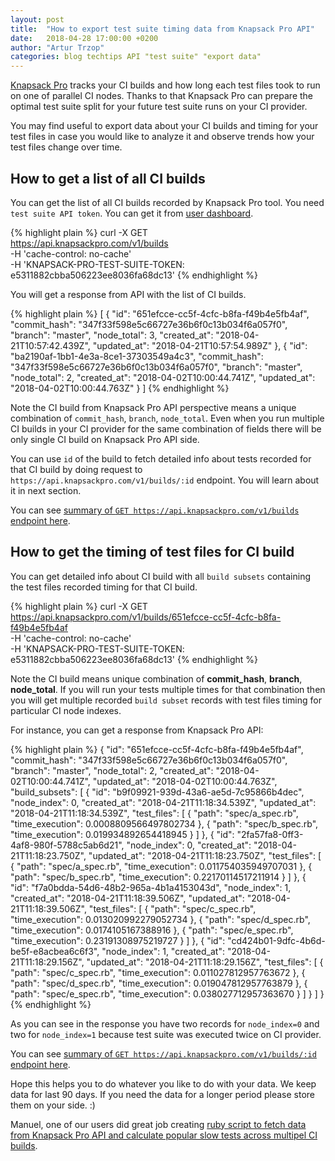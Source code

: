 ```yaml
---
layout: post
title:  "How to export test suite timing data from Knapsack Pro API"
date:   2018-04-28 17:00:00 +0200
author: "Artur Trzop"
categories: blog techtips API "test suite" "export data"
---
```


[Knapsack Pro](https://knapsackpro.com) tracks your CI builds and how long each test files took to run on one of parallel CI nodes. Thanks to that Knapsack Pro can prepare the optimal test suite split for your future test suite runs on your CI provider.

You may find useful to export data about your CI builds and timing for your test files in case you would like to analyze it and observe trends how your test files change over time.

## How to get a list of all CI builds

You can get the list of all CI builds recorded by Knapsack Pro tool. You need `test suite API token`. You can get it from [user dashboard](https://knapsackpro.com/dashboard).

{% highlight plain %}
curl -X GET \
  https://api.knapsackpro.com/v1/builds \
  -H 'cache-control: no-cache' \
  -H 'KNAPSACK-PRO-TEST-SUITE-TOKEN: e5311882cbba506223ee8036fa68dc13'
{% endhighlight %}

You will get a response from API with the list of CI builds.

{% highlight plain %}
[
  {
    "id": "651efcce-cc5f-4cfc-b8fa-f49b4e5fb4af",
    "commit_hash": "347f33f598e5c66727e36b6f0c13b034f6a057f0",
    "branch": "master",
    "node_total": 3,
    "created_at": "2018-04-21T10:57:42.439Z",
    "updated_at": "2018-04-21T10:57:54.989Z"
  },
  {
    "id": "ba2190af-1bb1-4e3a-8ce1-37303549a4c3",
    "commit_hash": "347f33f598e5c66727e36b6f0c13b034f6a057f0",
    "branch": "master",
    "node_total": 2,
    "created_at": "2018-04-02T10:00:44.741Z",
    "updated_at": "2018-04-02T10:00:44.763Z"
  }
]
{% endhighlight %}

Note the CI build from Knapsack Pro API perspective means a unique combination of `commit_hash`, `branch`, `node_total`. Even when you run multiple CI builds in your CI provider for the same combination of fields there will be only single CI build on Knapsack Pro API side.

You can use `id` of the build to fetch detailed info about tests recorded for that CI build by doing request to `https://api.knapsackpro.com/v1/builds/:id` endpoint. You will learn about it in next section.

You can see [summary of `GET https://api.knapsackpro.com/v1/builds` endpoint here](/api/v1/#builds_get).

## How to get the timing of test files for CI build

You can get detailed info about CI build with all `build subsets` containing the test files recorded timing for that CI build.

{% highlight plain %}
curl -X GET \
  https://api.knapsackpro.com/v1/builds/651efcce-cc5f-4cfc-b8fa-f49b4e5fb4af \
  -H 'cache-control: no-cache' \
  -H 'KNAPSACK-PRO-TEST-SUITE-TOKEN: e5311882cbba506223ee8036fa68dc13'
{% endhighlight %}

Note the CI build means unique combination of __commit_hash__, __branch__, __node_total__.
If you will run your tests multiple times for that combination then you will get multiple recorded `build subset` records with test files timing for particular CI node indexes.

For instance, you can get a response from Knapsack Pro API:

{% highlight plain %}
{
  "id": "651efcce-cc5f-4cfc-b8fa-f49b4e5fb4af",
  "commit_hash": "347f33f598e5c66727e36b6f0c13b034f6a057f0",
  "branch": "master",
  "node_total": 2,
  "created_at": "2018-04-02T10:00:44.741Z",
  "updated_at": "2018-04-02T10:00:44.763Z",
  "build_subsets": [
    {
      "id": "b9f09921-939d-43a6-ae5d-7c95866b4dec",
      "node_index": 0,
      "created_at": "2018-04-21T11:18:34.539Z",
      "updated_at": "2018-04-21T11:18:34.539Z",
      "test_files": [
        {
          "path": "spec/a_spec.rb",
          "time_execution": 0.0008809566497802734
        },
        {
          "path": "spec/b_spec.rb",
          "time_execution": 0.019934892654418945
        }
      ]
    },
    {
      "id": "2fa57fa8-0ff3-4af8-980f-5788c5ab6d21",
      "node_index": 0,
      "created_at": "2018-04-21T11:18:23.750Z",
      "updated_at": "2018-04-21T11:18:23.750Z",
      "test_files": [
        {
          "path": "spec/a_spec.rb",
          "time_execution": 0.011754035949707031
        },
        {
          "path": "spec/b_spec.rb",
          "time_execution": 0.22170114517211914
        }
      ]
    },
    {
      "id": "f7a0bdda-54d6-48b2-965a-4b1a4153043d",
      "node_index": 1,
      "created_at": "2018-04-21T11:18:39.506Z",
      "updated_at": "2018-04-21T11:18:39.506Z",
      "test_files": [
        {
          "path": "spec/c_spec.rb",
          "time_execution": 0.013020992279052734
        },
        {
          "path": "spec/d_spec.rb",
          "time_execution": 0.0174105167388916
        },
        {
          "path": "spec/e_spec.rb",
          "time_execution": 0.23191308975219727
        }
      ]
    },
    {
      "id": "cd424b01-9dfc-4b6d-be5f-e8acbea6c6f3",
      "node_index": 1,
      "created_at": "2018-04-21T11:18:29.156Z",
      "updated_at": "2018-04-21T11:18:29.156Z",
      "test_files": [
        {
          "path": "spec/c_spec.rb",
          "time_execution": 0.011027812957763672
        },
        {
          "path": "spec/d_spec.rb",
          "time_execution": 0.019047812957763879
        },
        {
          "path": "spec/e_spec.rb",
          "time_execution": 0.038027712957363670
        }
      ]
    }
  ]
}
{% endhighlight %}

As you can see in the response you have two records for `node_index=0` and two for `node_index=1` because test suite was executed twice on CI provider.

You can see [summary of `GET https://api.knapsackpro.com/v1/builds/:id` endpoint here](/api/v1/#builds__id_get).

Hope this helps you to do whatever you like to do with your data. We keep data for last 90 days. If you need the data for a longer period please store them on your side. :)

Manuel, one of our users did great job creating [ruby script to fetch data from Knapsack Pro API and calculate popular slow tests across multipel CI builds](https://gist.github.com/manuelpuyol/9e1502cba67fa22c8b5e92b7382bab5a).
